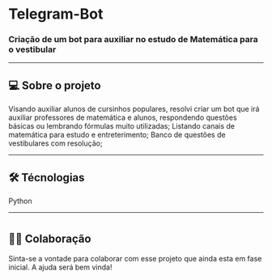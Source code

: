 # Telegram-Bot

<h3> Criação de um bot para auxiliar no estudo de Matemática para o vestibular </h3>
<hr>

<h2> 💻 Sobre o projeto </h2>
Visando auxiliar alunos de cursinhos populares, resolvi criar um bot que irá auxiliar professores de matemática e alunos, respondendo questões básicas ou lembrando fórmulas muito utilizadas; Listando canais de matemática para estudo e entreterimento; Banco de questões de vestibulares com resolução;

<hr>

<h2> 🛠 Técnologias </h2>
Python

<hr>

# <h2>👨‍💻 Colaboração</h2>
Sinta-se a vontade para colaborar com esse projeto que ainda esta em fase inicial. A ajuda será bem vinda!

